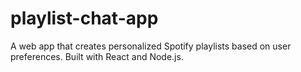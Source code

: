 # playlist-chat-app
A web app that creates personalized Spotify playlists based on user preferences. Built with React and Node.js.
